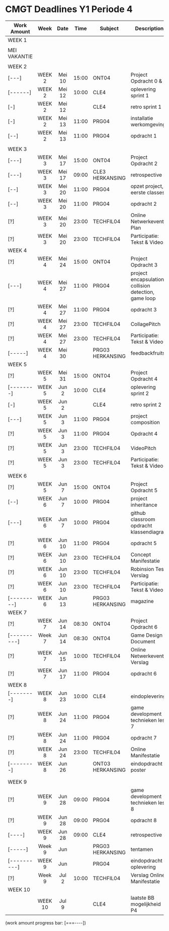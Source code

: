 # CMGT Deadlines Y1 Periode 4 



| Work Amount   | Week   | Date    | Time  | Subject   | Description                       | Points    | Must | 
|---            |:---:   |:---:    |:---:  |---        |---                                |---        |:---: |
| WEEK 1        |        |         |       |           |                                   |           |      |
|               |        |         |       |           |                                   |           |      |
| MEI VAKANTIE  |        |         |       |           |                                   |           |      |
|               |        |         |       |           |                                   |           |      |
| WEEK 2        |        |         |       |           |                                   |           |      |
| [---]         | WEEK 2 | Mei 10  | 15:00 | ONT04     | Project Opdracht 0 & 1            | 25/100    |      |
| [------]      | WEEK 2 | Mei 12  | 10:00 | CLE4      | oplevering sprint 1               |           | [x]  |
| [-]           | WEEK 2 | Mei 12  |       | CLE4      | retro sprint 1                    |           | [x]  |
| [-]           | WEEK 2 | Mei 13  | 11:00 | PRG04     | installatie werkomgeving          |           |      |
| [--]          | WEEK 2 | Mei 13  | 11:00 | PRG04     | opdracht 1                        |           |      |
|               |        |         |       |           |                                   |           |      |
| WEEK 3        |        |         |       |           |                                   |           |      |
| [---]         | WEEK 3 | Mei 17  | 15:00 | ONT04     | Project Opdracht 2                | 15/100    |      |
| [---]         | WEEK 3 | Mei 17  | 09:00 | CLE3 HERKANSING | retrospective               |           | [H!] | 
| [--]          | WEEK 3 | Mei 20  | 11:00 | PRG04     | opzet project, eerste classes     |           |      |
| [--]          | WEEK 3 | Mei 20  | 11:00 | PRG04     | opdracht 2                        |           |      |
| [?]           | WEEK 3 | Mei 20  | 23:00 | TECHFIL04 | Online Netwerkevent Plan          | 20a/100   | [x]  |
| [?]           | WEEK 3 | Mei 20  | 23:00 | TECHFIL04 | Participatie: Tekst & Video       | 10a/100   | [x]  | 
| WEEK 4        |        |         |       |           |                                   |           |      |
| [?]           | WEEK 4 | Mei 24  | 15:00 | ONT04     | Project Opdracht 3                | 15/100    |      |
| [---]         | WEEK 4 | Mei 27  | 11:00 | PRG04     | project encapsulation, collision detection, game loop | | |
| [?]           | WEEK 4 | Mei 27  | 11:00 | PRG04     | opdracht 3                        |           |      |
| [?]           | WEEK 4 | Mei 27  | 23:00 | TECHFIL04 | CollagePitch                      | 10/100    | [x]  |     
| [?]           | WEEK 4 | Mei 27  | 23:00 | TECHFIL04 | Participatie: Tekst & Video       | 10b/100   | [x]  |     
| [-----]       | WEEK 4 | Mei 30  |       | PRG03 HERKANSING | feedbackfruits             |           | [H]  |  
| WEEK 5        |        |         |       |           |                                   |           |      |
| [?]           | WEEK 5 | Mei 31  | 15:00 | ONT04     | Project Opdracht 4                | 15/100    |      |  
| [--------]    | WEEK 5 | Jun 2   | 10:00 | CLE4      | oplevering sprint 2               |           | [x]  |     
| [-]           | WEEK 5 | Jun 2   |       | CLE4      | retro sprint 2                    |           | [x]  |     
| [---]         | WEEK 5 | Jun 3   | 11:00 | PRG04     | project composition               |           |      |  
| [?]           | WEEK 5 | Jun 3   | 11:00 | PRG04     | Opdracht 4                        |           |      |  
| [?]           | WEEK 5 | Jun 3   | 23:00 | TECHFIL04 | VideoPitch                        | 10/100    | [x]  |     
| [?]           | WEEK 5 | Jun 3   | 23:00 | TECHFIL04 | Participatie: Tekst & Video       | 10c/100   | [x]  |     
|               |        |         |       |           |                                   |           |      |
| WEEK 6        |        |         |       |           |                                   |           |      |
| [?]           | WEEK 5 | Jun 7   | 15:00 | ONT04     | Project Opdracht 5                | 15/100    |      |  
| [--]          | WEEK 6 | Jun 7   | 10:00 | PRG04     | project inheritance               |           |      |  
| [---]         | WEEK 6 | Jun 7   | 10:00 | PRG04     | github classroom opdracht klassendiagram | 3/10 |    |   
| [?]           | WEEK 6 | Jun 10  | 11:00 | PRG04     | opdracht 5                        |           |      |  
| [?]           | WEEK 6 | Jun 10  | 23:00 | TECHFIL04 | Concept Manifestatie              | 20a/100   | [x]  |     
| [?]           | WEEK 6 | Jun 10  | 23:00 | TECHFIL04 | Robinsion Test Verslag            | +5/100    | [+]  |     
| [?]           | WEEK 6 | Jun 10  | 23:00 | TECHFIL04 | Participatie: Tekst & Video       | 10d/100   | [x]  |     
| [---------]   | WEEK 6 | Jun 13  |       | PRG03 HERKANSING | magazine                   |           | [H!] |   
| WEEK 7        |        |         |       |           |                                   |           |      |
| [?]           | WEEK 7 | Jun 14  | 08:30 | ONT04     | Project Opdracht 6                | 15/100    |      |  
| [----------]  | Week 7 | Jun 14  | 08:30 | ONT04     | Game Design Document             | 100/100   | [!]  |
| [?]           | WEEK 7 | Jun 15  | 10:00 | TECHFIL04 | Online Netwerkevent Verslag       | 20b/100   | [x]  |      
| [?]           | WEEK 7 | Jun 17  | 11:00 | PRG04     | opdracht 6                        |           |      |  
| WEEK 8        |        |         |       |           |                                   |           |      |
| [--------]    | WEEK 8 | Jun 23  | 10:00 | CLE4      | eindoplevering                    |           | [!]  |  
| [?]           | WEEK 8 | Jun 24  | 11:00 | PRG04     | game development technieken les 7 |           |      |      
| [?]           | WEEK 8 | Jun 24  | 11:00 | PRG04     | opdracht 7                        |           |      |  
| [?]           | WEEK 8 | Jun 24  | 23:00 | TECHFIL04 | Online Manifestatie               | 30a/100   | [!]  |        
| [--------]    | WEEK 8 | Jun 26  |       | ONT03 HERKANSING | eindopdracht poster        |           | [H!] |     
|               |        |         |       |           |                                   |           |      |
|               |        |         |       |           |                                   |           |      |
| WEEK 9        |        |         |       |           |                                   |           |      |
| [?]           | WEEK 9 | Jun 28  | 09:00 | PRG04     | game development technieken les 8 |           |      |     
| [?]           | WEEK 9 | Jun 28  | 09:00 | PRG04     | opdracht 8                        |           |      |  
| [----]        | WEEK 9 | Jun 28  | 09:00 | CLE4      | retrospective                     |           | [!]  |  
| [-----]       | Week 9 | Jun     |       | PRG03 HERKANSING | tentamen                   |           | [H!] |  
| [----------]  | WEEK 9 | Jun     |       | PRG04     | eindopdracht oplevering           | 7/10      | [!]  |     
| [?]           | Week 9 | Jul 2   | 10:00 | TECHFIL04 | Verslag Online Manifestatie       | 30b/100   | [!]  |      
| WEEK 10       |        |         |       |           |                                   |           |      |
|               | WEEK 10| Jul 9   |       | CLE4      | laatste BB mogelijkheid P4        |           | [!]  |  


(work amount progress bar: [===----])